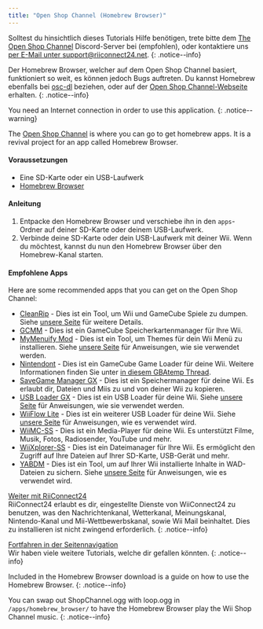 ```yaml
---
title: "Open Shop Channel (Homebrew Browser)"
---
```


Solltest du hinsichtlich dieses Tutorials Hilfe benötigen, trete bitte dem [The Open Shop Channel](https://discord.gg/osc) Discord-Server bei (empfohlen), oder kontaktiere uns [per E-Mail unter support@riiconnect24.net](mailto:support@riiconnect24.net).
{: .notice--info}

Der Homebrew Browser, welcher auf dem Open Shop Channel basiert, funktioniert so weit, es können jedoch Bugs auftreten. Du kannst Homebrew ebenfalls bei [osc-dl](https://github.com/dhtdht020/osc-dl/releases/latest) beziehen, oder auf der [Open Shop Channel-Webseite](https://oscwii.org/) erhalten.
{: .notice--info}

You need an Internet connection in order to use this application.
{: .notice--warning}

The [Open Shop Channel](https://oscwii.org/) is where you can go to get homebrew apps. It is a revival project for an app called Homebrew Browser.

#### Voraussetzungen
* Eine SD-Karte oder ein USB-Laufwerk
* [Homebrew Browser](/assets/files/homebrew_browser_v0.3.9e.zip)

#### Anleitung

1. Entpacke den Homebrew Browser und verschiebe ihn in den `apps`-Ordner auf deiner SD-Karte oder deinem USB-Laufwerk.
2. Verbinde deine SD-Karte oder dein USB-Laufwerk mit deiner Wii. Wenn du möchtest, kannst du nun den Homebrew Browser über den Homebrew-Kanal starten.

#### Empfohlene Apps

Here are some recommended apps that you can get on the Open Shop Channel:

- [CleanRip](https://oscwii.org/library/app/CleanRip) - Dies ist ein Tool, um Wii und GameCube Spiele zu dumpen. Siehe [unsere Seite](dump-games) für weitere Details.
- [GCMM](https://oscwii.org/library/app/gcmm) - Dies ist ein GameCube Speicherkartenmanager für Ihre Wii.
- [MyMenuify Mod](https://oscwii.org/library/app/mymenuifymod) - Dies ist ein Tool, um Themes für dein Wii Menü zu installieren. Siehe [unsere Seite](themes) für Anweisungen, wie sie verwendet werden.
- [Nintendont](https://oscwii.org/library/app/nintendont) - Dies ist ein GameCube Game Loader für deine Wii. Weitere Informationen finden Sie unter [in diesem GBAtemp Thread](https://gbatemp.net/threads/nintendont.349258/).
- [SaveGame Manager GX](https://oscwii.org/library/app/savegame_manager_gx) - Dies ist ein Speichermanager für deine Wii. Es erlaubt dir, Dateien und Miis zu und von deiner Wii zu kopieren.
- [USB Loader GX](https://oscwii.org/library/app/usbloader_gx) - Dies ist ein USB Loader für deine Wii. Siehe [unsere Seite](usbloadergx) für Anweisungen, wie sie verwendet werden.
- [WiiFlow Lite](https://oscwii.org/library/app/wiiflow) - Dies ist ein weiterer USB Loader für deine Wii. Siehe [unsere Seite](wiiflow) für Anweisungen, wie es verwendet wird.
- [WiiMC-SS](https://oscwii.org/library/app/wiimc-ss) - Dies ist ein Media-Player für deine Wii. Es unterstützt Filme, Musik, Fotos, Radiosender, YouTube und mehr.
- [WiiXplorer-SS](https://oscwii.org/library/app/wiixplorer-ss) - Dies ist ein Dateimanager für Ihre Wii. Es ermöglicht den Zugriff auf Ihre Dateien auf Ihrer SD-Karte, USB-Gerät und mehr.
- [YABDM](https://oscwii.org/library/app/Yet-Another-BlueDump-Mod) - Dies ist ein Tool, um auf Ihrer Wii installierte Inhalte in WAD-Dateien zu sichern. Siehe [unsere Seite](dump-wads) für Anweisungen, wie es verwendet wird.

[Weiter mit RiiConnect24](riiconnect24)<br> RiiConnect24 erlaubt es dir, eingestellte Dienste von WiiConnect24 zu benutzen, was den Nachrichtenkanal, Wetterkanal, Meinungskanal, Nintendo-Kanal und Mii-Wettbewerbskanal, sowie Wii Mail beinhaltet. Dies zu installieren ist nicht zwingend erforderlich.
{: .notice--info}

[Fortfahren in der Seitennavigation](site-navigation)<br> Wir haben viele weitere Tutorials, welche dir gefallen könnten.
{: .notice--info}

Included in the Homebrew Browser download is a guide on how to use the Homebrew Browser.
{: .notice--info}

You can swap out ShopChannel.ogg with loop.ogg in `/apps/homebrew_browser/` to have the Homebrew Browser play the Wii Shop Channel music.
{: .notice--info}
